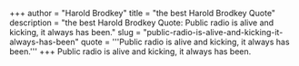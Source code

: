 +++
author = "Harold Brodkey"
title = "the best Harold Brodkey Quote"
description = "the best Harold Brodkey Quote: Public radio is alive and kicking, it always has been."
slug = "public-radio-is-alive-and-kicking-it-always-has-been"
quote = '''Public radio is alive and kicking, it always has been.'''
+++
Public radio is alive and kicking, it always has been.
